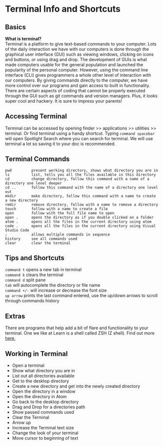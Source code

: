 # Terminal Info and Shortcuts

## Basics
**What is terminal?**  
Terminal is a platform to give text-based commands to your computer. Lots of the daily interaction we have with our computers is done through the graphical user interface (GUI) such as viewing windows, clicking on icons and buttons, or using drag and drop. The development of GUIs is what made computers usable for the general population and launched the popularity of the personal computer. However, using the command line interface (CLI) gives programmers a whole other level of interaction with our computers. By giving commands directly to the computer, we have more control over our programs and gain access to built in functionality. There are certain aspects of coding that cannot be properly executed through the GUI such as git commands and version managers. Plus, it looks super cool and hackery. It is sure to impress your parents!

## Accessing Terminal
Terminal can be accessed by opening finder >> applications >> utilities >> terminal. Or find terminal using a handy shortcut. Typing `command spacebar` will open Spotlight Search where you can search for terminal. We will use terminal a lot so saving it to your doc is recommended.


## Terminal Commands
```
pwd         present working directory, shows what directory you are in
ls          list, tells you all the files available in this directory
cd          change directory, follow this command with a name of a directory one level deeper
cd ..       follow this command with the name of a directory one level out
mkdir       make directory, follow this command with a name to create a new directory
rmdir       remove directory, follow with a name to remove a directory
touch       follow with a name to create a file
open        follow with the full file name to open
open .      opens the directory as if you double clicked on a folder
atom .      opens all the files in the current directory using atom
code .      opens all the files in the current directory using Visual Studio Code
;           allows multiple commands in sequence
history     see all commands used
clear       clear the terminal
```

## Tips and Shortcuts
`command t` opens a new tab in terminal  
`command k` clears the terminal  
`command d` split pane  
`tab` will autocomplete the directory or file name  
`command +/-` will increase or decrease the font size  
`up arrow` prints the last command entered, use the up/down arrows to scroll through commands history  


## Extras
There are programs that help add a bit of flare and functionality to your terminal. One we like at Learn is a shell called ZSH (Z shell). Find out more <a href="https://github.com/robbyrussell/oh-my-zsh/wiki/Installing-ZSH" target="_blank">here.</a>


## Working in Terminal

- Open a terminal
- Show what directory you are in
- List out all directories available
- Get to the desktop directory
- Create a new directory and get into the newly created directory
- Open the directory in a window
- Open the directory in Atom
- Go back to the desktop directory
- Drag and Drop for a directories path
- Show passed commands used
- Clear the Terminal
- Arrow up
- Increase the Terminal text size
- Change the look of your terminal
- Move cursor to beginning of text

